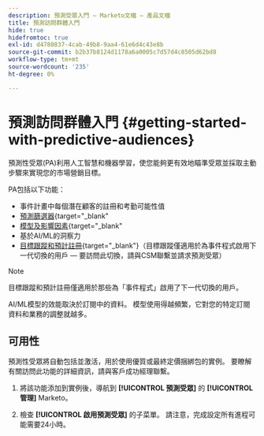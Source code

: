 ```yaml
---
description: 預測受眾入門 — Marketo文檔 — 產品文檔
title: 預測訪問群體入門
hide: true
hidefromtoc: true
exl-id: d4780837-4cab-49b8-9aa4-61e6d4c43e8b
source-git-commit: b2b37b8124d1178a6a0005c7d57d4c8505d62bd8
workflow-type: tm+mt
source-wordcount: '235'
ht-degree: 0%

---
```


# 預測訪問群體入門 {#getting-started-with-predictive-audiences}

預測性受眾(PA)利用人工智慧和機器學習，使您能夠更有效地瞄準受眾並採取主動步驟來實現您的市場營銷目標。

PA包括以下功能：

* 事件計畫中每個潛在顧客的註冊和考勤可能性值
* [預測篩選器](/help/marketo/product-docs/core-marketo-concepts/predictive-audiences/predictive-filters.md){target=&quot;_blank&quot;
* [模型及影響因素](/help/marketo/product-docs/core-marketo-concepts/predictive-audiences/models-and-insights.md){target=&quot;_blank&quot;
* 基於AI/ML的洞察力
* [目標跟蹤和預計註冊](/help/marketo/product-docs/core-marketo-concepts/predictive-audiences/understanding-goal-tracking-and-projected-registrations.md){target=&quot;_blank&quot;}（目標跟蹤僅適用於為事件程式啟用下一代切換的用戶 — 要訪問此切換，請與CSM聯繫並請求預測受眾）

>[!NOTE]
>
>目標跟蹤和預計註冊僅適用於那些為「事件程式」啟用了下一代切換的用戶。

AI/ML模型的效能取決於訂閱中的資料。 模型使用得越頻繁，它對您的特定訂閱資料和業務的調整就越多。

## 可用性

預測性受眾將自動包括並激活，用於使用優質或最終定價捆綁包的實例。 要瞭解有關訪問此功能的詳細資訊，請與客戶成功經理聯繫。

1. 將該功能添加到實例後，導航到 **[!UICONTROL 預測受眾]** 的 **[!UICONTROL 管理]** Marketo。

1. 檢查 **[!UICONTROL 啟用預測受眾]** 的子菜單。 請注意，完成設定所有進程可能需要24小時。
